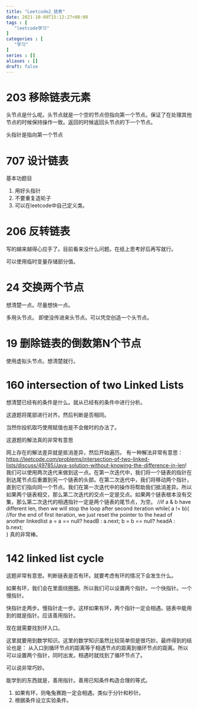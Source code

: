 ```yaml
---
title: "Leetcode2_链表"
date: 2021-10-09T15:12:27+08:00
tags : [
   "leetcode学习"
]
categories : [
   "学习"
]
series : []
aliases : []
draft: false
---
```


# 203 移除链表元素

头节点是什么呢。头节点就是一个空的节点但指向第一个节点。保证了在处理其他节点的时候保持操作一致。返回的时候返回头节点的下一个节点。

头指针是指向第一个节点

# 707 设计链表

基本功题目

1. 用好头指针
2. 不要重复造轮子
3. 可以在leetcode中自己定义类。


# 206 反转链表

写的越来越得心应手了。目前看来没什么问题。在纸上思考好后再写就行。

可以使用临时变量存储部分值。

# 24 交换两个节点

想清楚一点。尽量想快一点。

多用头节点。
即使没传进来头节点。可以凭空创造一个头节点。


# 19 删除链表的倒数第N个节点

使用虚拟头节点。想清楚就行。


# 160 intersection of two Linked Lists

想清楚已经有的条件是什么。就从已经有的条件中进行分析。

这道题将尾部进行对齐。然后判断是否相同。

当然你投机取巧使用赋值也是不会做时的办法了。

这道题的解法真的非常有意思

网上存在的解法差异就是抵消差异，然后开始遍历。
有一种解法非常有意思：
https://leetcode.com/problems/intersection-of-two-linked-lists/discuss/49785/Java-solution-without-knowing-the-difference-in-len!
我们可以使用两次迭代来做到这一点。在第一次迭代中，我们将一个链表的指针在到达尾节点后重置到另一个链表的头部。在第二次迭代中，我们将移动两个指针，直到它们指向同一个节点。我们在第一次迭代中的操作将帮助我们抵消差异。所以如果两个链表相交，那么第二次迭代的交点一定是交点。如果两个链表根本没有交集，那么第二次迭代的相遇指针一定是两个链表的尾节点，为空。
 //if a & b have different len, then we will stop the loop after second iteration
    while( a != b){
    	//for the end of first iteration, we just reset the pointer to the head of another linkedlist
        a = a == null? headB : a.next;
        b = b == null? headA : b.next;    
    }
真的非常棒。


# 142 linked list cycle

这题非常有意思。判断链表是否有环。就要考虑有环的情况下会发生什么。

如果有环，我们会在里面绕圈圈。所以我们可以设置两个指针。一个快指针。一个慢指针。

快指针走两步。慢指针走一步。这样如果有环，两个指针一定会相遇。链表中能用到的就是指针。应该善用指针。

现在就需要找到环入口。

这里就要用到数学知识。这里的数学知识虽然比较简单但是很巧妙。最终得到的结论也是：
从入口到循环节点的距离等于相遇节点的距离到循环节点的距离。所以可以设置两个指针，同时出发。相遇时就找到了循环节点了。

可以说非常巧妙。

能学到的东西就是，善用指针。善用已知条件构造合理的等式。

1. 如果有环，则龟兔赛跑一定会相遇。类似于分针和秒针。
2. 根据条件设立实验条件。